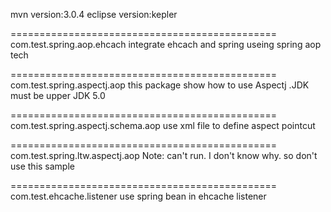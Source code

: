 
mvn version:3.0.4
eclipse version:kepler

==============================================
com.test.spring.aop.ehcach
integrate ehcach and spring useing spring aop tech

==============================================
com.test.spring.aspectj.aop
this package show how to use Aspectj .JDK must be upper JDK 5.0

==============================================
com.test.spring.aspectj.schema.aop
use xml file to define aspect pointcut 

==============================================
com.test.spring.ltw.aspectj.aop 
Note: can't run. I don't know why. so don't use this sample

==============================================
com.test.ehcache.listener
use spring bean in ehcache listener
